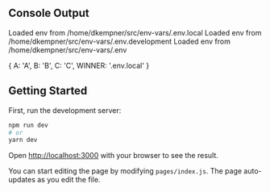 ## Console Output

Loaded env from /home/dkempner/src/env-vars/.env.local
Loaded env from /home/dkempner/src/env-vars/.env.development
Loaded env from /home/dkempner/src/env-vars/.env

{ A: 'A', B: 'B', C: 'C', WINNER: '.env.local' }


## Getting Started

First, run the development server:

```bash
npm run dev
# or
yarn dev
```

Open [http://localhost:3000](http://localhost:3000) with your browser to see the result.

You can start editing the page by modifying `pages/index.js`. The page auto-updates as you edit the file.

